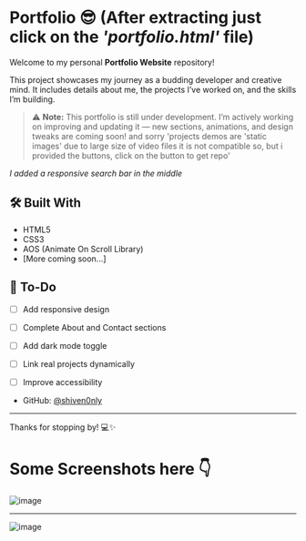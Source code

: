 # Portfolio 😎 (After extracting just click on the *'portfolio.html'* file)

Welcome to my personal **Portfolio Website** repository! 

This project showcases my journey as a budding developer and creative mind. It includes details about me, the projects I’ve worked on, and the skills I’m building.

> ⚠️ **Note:** This portfolio is still under development. I’m actively working on improving and updating it — new sections, animations, and design tweaks are coming soon!
> and sorry 'projects demos are 'static images' due to large size of video files it is not compatible so, but i provided the buttons, click on the button to get repo'

*I added a responsive search bar in the middle*

## 🛠️ Built With

- HTML5  
- CSS3  
- AOS (Animate On Scroll Library)  
- [More coming soon...]


## 📌 To-Do

- [ ] Add responsive design
- [ ] Complete About and Contact sections
- [ ] Add dark mode toggle
- [ ] Link real projects dynamically
- [ ] Improve accessibility


- GitHub: [@shiven0nly](https://github.com/shiven0nly)
---

Thanks for stopping by! 💻✨

# Some Screenshots here 👇
![image](https://github.com/user-attachments/assets/c79d539f-f849-4063-8680-fb59e6c762d8)


---

![image](https://github.com/user-attachments/assets/57eb2319-19b1-41c1-9791-f9116ab86b28)





